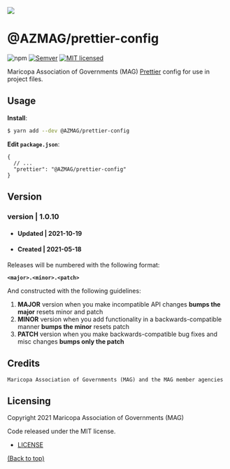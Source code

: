 ![](http://geo.azmag.gov/maps/readonaz/app/resources/img/maglogo_black.png)

# @AZMAG/prettier-config

![npm](https://img.shields.io/npm/v/prettier-config)
[![Semver](http://img.shields.io/SemVer/2.0.0.png)](https://shields.io/)
[![MIT licensed](https://img.shields.io/badge/license-MIT-blue.svg)](https://opensource.org/licenses/MIT)

Maricopa Association of Governments (MAG) [Prettier](https://prettier.io) config for use in project files.

## Usage

**Install**:

```bash
$ yarn add --dev @AZMAG/prettier-config
```

**Edit `package.json`**:

```jsonc
{
  // ...
  "prettier": "@AZMAG/prettier-config"
}
```

## Version

### version | 1.0.10

- #### Updated | 2021-10-19
- #### Created | 2021-05-18

Releases will be numbered with the following format:

**`<major>.<minor>.<patch>`**

And constructed with the following guidelines:

1. **MAJOR** version when you make incompatible API changes **bumps the major** resets minor and patch
2. **MINOR** version when you add functionality in a backwards-compatible manner **bumps the minor** resets patch
3. **PATCH** version when you make backwards-compatible bug fixes and misc changes **bumps only the patch**

## Credits

`Maricopa Association of Governments (MAG) and the MAG member agencies`

## Licensing

Copyright 2021 Maricopa Association of Governments (MAG)

Code released under the MIT license.

- [LICENSE](LICENSE)

[(Back to top)](#@AZMAG/prettier-config)

